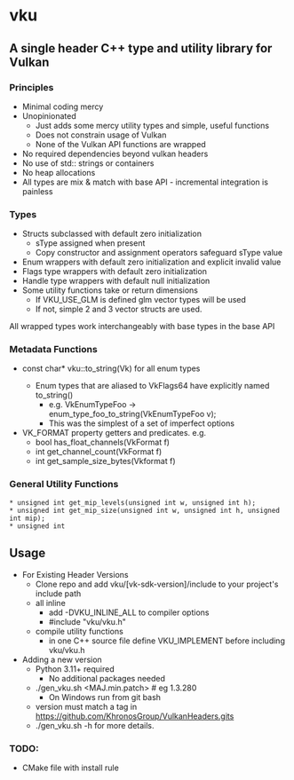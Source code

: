 # vku
## A single header C++ type and utility library for Vulkan
### Principles
* Minimal coding mercy
* Unopinionated
    * Just adds some mercy utility types and simple, useful functions
    * Does not constrain usage of Vulkan
    * None of the Vulkan API functions are wrapped
* No required dependencies beyond vulkan headers
* No use of std:: strings or containers
* No heap allocations
* All types are mix & match with base API - incremental integration is painless

### Types
* Structs subclassed with default zero initialization
    * sType assigned when present 
    * Copy constructor and assignment operators safeguard sType value
* Enum wrappers with default zero initialization and explicit invalid value
* Flags type wrappers with default zero initialization
* Handle type wrappers with default null initialization
* Some utility functions take or return dimensions
  * If VKU_USE_GLM is defined glm vector types will be used
  * If not, simple 2 and 3 vector structs are used.

All wrapped types work interchangeably with base types in the base API

### Metadata Functions
* const char* vku::to_string(Vk<EnumType>) for all enum types
    * Enum types that are aliased to VkFlags64 have explicitly named to_string()
        * e.g. VkEnumTypeFoo -> enum_type_foo_to_string(VkEnumTypeFoo v); 
        * This was the simplest of a set of imperfect options
* VK_FORMAT property getters and predicates. e.g.
    * bool has_float_channels(VkFormat f)
    * int get_channel_count(VkFormat f)
    * int get_sample_size_bytes(Vkformat f)

### General Utility Functions
    * unsigned int get_mip_levels(unsigned int w, unsigned int h);
    * unsigned int get_mip_size(unsigned int w, unsigned int h, unsigned int mip);
    * unsigned int 

## Usage
* For Existing Header Versions
    * Clone repo and add vku/[vk-sdk-version]/include to your project's include path
    * all inline
        * add -DVKU_INLINE_ALL to compiler options
        * #include "vku/vku.h"
    * compile utility functions
       * in one C++ source file define VKU_IMPLEMENT before including vku/vku.h 
* Adding a new version
    * Python 3.11+ required
        * No additional packages needed
    * ./gen_vku.sh <MAJ.min.patch> # eg 1.3.280
        * On Windows run from git bash 
    * version must match a tag in https://github.com/KhronosGroup/VulkanHeaders.gits
    * ./gen_vku.sh -h for more details.

### TODO:
* CMake file with install rule
